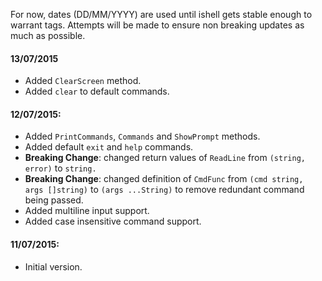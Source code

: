For now, dates (DD/MM/YYYY) are used until ishell gets stable enough to warrant tags.
Attempts will be made to ensure non breaking updates as much as possible.

#### 13/07/2015
* Added `ClearScreen` method.
* Added `clear` to default commands.

#### 12/07/2015:
* Added `PrintCommands`, `Commands` and `ShowPrompt` methods.
* Added default `exit` and `help` commands.
* **Breaking Change**: changed return values of `ReadLine` from `(string, error)` to `string.`
* **Breaking Change**: changed definition of `CmdFunc` from `(cmd string, args []string)` to `(args ...String)` to remove redundant command being passed.
* Added multiline input support.
* Added case insensitive command support.

#### 11/07/2015:
* Initial version.
